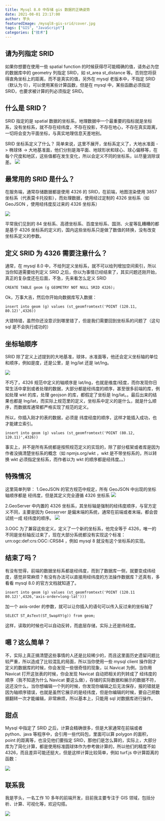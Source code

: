 ```yaml
---
title: Mysql 8.0 中存储 gis 数据的正确姿势
date: 2021-08-01 23:17:00
author: 芋头
featuredImage: /mysql8-gis-srid/cover.jpg
tags: ["GIS", "JavaScript"]
categories: ["技术"]
---
```


## 请为列指定 SRID

如果你想要在使用一些 spatial function 的时候获得尽可能精确的值，请务必为您的数据库中的 geometry 列指定 SRID，如 st_area st_distance 等。否则您将获得直角坐标上的距离，而不是真实的值，另外在 mysql 老版本中，不指定 SRID（默认为 0），可以使用某些计算函数，但是在 mysql 中，某些函数必须指定 SRID，也要求被计算的列必须指定 SRID。

## 什么是 SRID？

SRID 指定的是 spatial 数据的坐标系，地理数据中一个最重要的指标就是坐标系，没有坐标系，就不存在经纬度，不存在投影，不存在地心，不存在真实距离，一切将会变为平面坐标，与真实地理信息天差地别。

SRID 坐标系定义了什么？
简单来说，这里不展开，坐标系定义了，大地水准面 -> 椭球体 -> 大地基准面，他们分别是海平面、地球形状和球心、球心偏移等，在每个尺度和地区，这些值都在发生变化，所以会定义不同的坐标系，以尽量消除误差。
![](/mysql8-gis-srid/303ED2C9-4745-4CD7-8730-98105AEA7A24.png)

## 最常用的 SRID 是什么？

在服务端，通常存储数据都是使用 4326 的 SRID，在前端，地图渲染使用 3857 坐标系（代表莫卡托投影），而处理数据，使用经过定制的 4326 坐标系（如 GeoJSON ，使用经纬度反过来的 4326 坐标系）

![](/mysql8-gis-srid/CB7C5EE4-2DBA-470F-83A3-C3D568CF4CFB.png)

平常我们见到的 84 坐标系、高德坐标系、百度坐标系、国测、火星等乱糟糟的都是基于 4326 坐标系的定义的，国内这些坐标系只是做了数值的转换，没有改变坐标系定义的参数。

## 定义 SRID 为 4326 需要注意什么？

通常，在 mysql 8.0 中，不给列定义坐标系，就不可以给列增加空间索引，所以当你知道需要给列定义 SRID 之后，你以为事情已经结束了，其实问题还刚开始，真正的复杂度还在后面，不急，先来看怎么定义 SRID

```
CREATE TABLE geom (g GEOMETRY NOT NULL SRID 4326);
```

Ok，万事大吉，然后你开始向数据库写入数据：

```
insert into geom (g) values (st_geomfromtext('POINT (120.11, 80.12)',4326))
```

大错特错，虽然你还没意识到哪里错了，但是我们需要回到坐标系的问题了（这句 sql 是不会执行成功的）

## 坐标轴顺序

SRID 除了定义上述提到的大地基准，球体，水准面等，他还会定义坐标轴的单位和顺序，例如是度，还是公里，是 lng/lat 还是 lat/lng。

![](/mysql8-gis-srid/F45DFC86-D93A-411E-B1E0-3AD7F0F5C3B9.png)

不巧了，4326 规范中定义的轴顺序是 lat/lng，也就是维度/经度，而你发现你日常生活中拿到或者处理的数据，大部分都是经纬度的顺序，甚至很多前端的库，例如处理 wkt 的库，处理 geojson 的库，都假定了坐标是 lng/lat。。最后出来的结果也都是 lng/lat，而实际上规范里的定义，坐标系中定义的是什么，就是什么顺序，而数据库通常都严格实现了规范的定义。

所以，你插入刚才的表的数据，必须是 纬度经度的顺序，这样才能插入成功，也才能建立索引。

```
insert into geom (g) values (st_geomfromtext('POINT (80.12, 120.11)',4326))
```

事实上，并不是所有系统都是按照规范定义的实现的，除了部分框架或者库是因为作者没搞清楚坐标系的概念（如 npmjs.org/wkt ，wkt 是不带坐标系的，所以转换 wkt 必须指定坐标系，而作者以为 wkt 的顺序都是经纬度。。）

## 特殊情况

这里简单列举：
1.GeoJSON 的官方规范中规定，所有 GeoJSON 中出现的坐标轴顺序都是 经纬度，但是其定义完全遵循 4326 坐标系
![](/mysql8-gis-srid/6C6B8257-CB3F-4823-87F5-790D532E9F4A.png)

2.GeoServer 中内置的 4326 坐标系，其坐标轴是强制的经纬度顺序，与官方定义不同，主要是因为 Geoserver 是偏末端的系统，通常在前端或者末端，都会尝试统一成 经纬度的顺序。
![](/mysql8-gis-srid/D7917E07-4E8E-454E-A94D-82202CE2E46C.png)

3.OGC 为了兼容这些定义，定义了一个新的坐标系，他完全等于 4326，唯一的不同是坐标轴反过来了，现在大部分系统都没有实现这个标准：urn:ogc:def:crs:OGC::CRS84 ，例如 mysql 8 就没有这个坐标系的实现。

## 结束了吗？

有没有觉得，前端的数据坐标系都是经纬度，而到了数据库一侧，就要变成纬经度，感觉非常麻烦？有没有办法可以直接用经纬度的方法操作数据库？还真有，多看看 mysql 8.0 的官方文档就知道了。

```
insert into geom (g) values (st_geomfromtext('POINT (120.11 80.12)',4326,'axis-order=long-lat')))
```

加一个 axis-order 的参数，就可以让你插入的语句可以传入反过来的坐标轴了

```
SELECT ST_AsText(ST_SwapXY(g)) from geom;
```

这样，读取的时候也可以自动反转，而底层存储，实际上还是纬经度。

## 嗯？这么简单？

不，实际上真正搞清楚这些事情的人还是比较稀少的，而且这里面历史遗留问题比较严重，所以造成了比较混乱的局面，所以当你使用一些 mysql client 操作刚才定义的数据库的时候，你会发现一些很奇怪的现象，以 Navicat 为例，当你用 Navicat 打开这张表的时候，你会发现 Navicat 自动把相关的列转成了 经纬度的顺序（我不知道为什么 Navicat 要这么做），存储的实际数据和展示的数据不符，这还没什么，当你想编辑一个列的时候，你发现你编辑之后无法保存，报的错就是因为轴顺序错误，也就是虽然它展示的是经纬度，但是你编辑的时候，要自己把数据翻转一次才能编辑，非常麻烦，所以基本上，只能用 sql 对数据库进行操作。

## 甜点

Mysql 中指定了 SRID 之后，计算会精确很多，但是大家通常在前端或者 python、java 等程序中，会引用一些代码包，里面可以算 polygon 的面积，point 的距离等，也没见他们要指定 SRID，那他们是怎么算的，实际上，大部分库为了简化计算，都是使用标准圆球体作为参考做计算的，所以他们的精度不如 4326，而且差异可能还挺大，但是这样计算比较简单，例如 turf.js 中计算距离的函数：

![](/mysql8-gis-srid/39421787-B081-479F-9140-AFECE1AAEBB4.png)

## 联系我

我是芋头，一名工作 10 多年的前端开发，目前我主要专注于 GIS 领域，包括分析、计算、可视化等，欢迎勾搭。

![](/mysql8-gis-srid/94A8CC3A-1E0F-4FC0-BB2F-E67971987A74.png)
